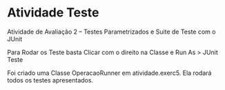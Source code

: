 # Atividade Teste

Atividade de Avaliação 2 – Testes Parametrizados e Suite de Teste com o JUnit

Para Rodar os Teste basta Clicar com o direito na Classe e Run As > JUnit Teste

Foi criado uma Classe OperacaoRunner em atividade.exerc5.
Ela rodará todos os testes apresentados.